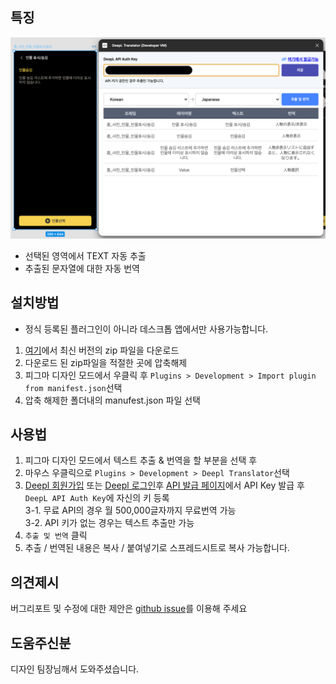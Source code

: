 ## 특징

<img src="./screenshot/screenshot_01.png"/>

- 선택된 영역에서 TEXT 자동 추출
- 추출된 문자열에 대한 자동 번역

## 설치방법

- 정식 등록된 플러그인이 아니라 데스크톱 앱에서만 사용가능합니다.

1. [여기](https://github.com/manuel71sj/figma-deepl-translator/releases)에서 최신 버전의 zip 파일을 다운로드
2. 다운로드 된 zip파일을 적절한 곳에 압축해제
3. 피그마 디자인 모드에서 우클릭 후 `Plugins > Development > Import plugin from manifest.json`선택
4. 압축 해제한 폴더내의 manufest.json 파일 선택

## 사용법

1. 피그마 디자인 모드에서 텍스트 추출 & 번역을 할 부분을 선택 후
2. 마우스 우클릭으로 `Plugins > Development > Deepl Translator`선택
3. [Deepl 회원가입](https://www.deepl.com/ko/signup) 또는 [Deepl 로그인](https://www.deepl.com/ko/login)후 [API 발급 페이지](https://www.deepl.com/your-account/keys)에서 API Key 발급 후 `DeepL API Auth Key`에 자신의 키 등록  
   3-1. 무료 API의 경우 월 500,000글자까지 무료번역 가능  
   3-2. API 키가 없는 경우는 텍스트 추출만 가능
4. `추출 및 번역` 클릭
5. 추출 / 번역된 내용은 복사 / 붙여넣기로 스프레드시트로 복사 가능합니다.

## 의견제시

버그리포트 및 수정에 대한 제안은 [github issue](https://github.com/manuel71sj/figma-deepl-translator/issues)를 이용해 주세요

## 도움주신분

디자인 팀장님깨서 도와주셨습니다.
